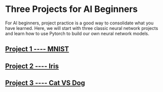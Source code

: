 # Three Projects for AI Beginners

For AI beginners, project practice is a good way to consolidate what you have learned. Here, we will start with three classic neural network projects and learn how to use Pytorch to build our own neural network models.

## <a href="Project1 MNIST/README.md">Project 1 ---- MNIST</a>

## <a href="Project2 Iris/README.md">Project 2 ---- Iris</a>

## <a href="Project3 Cat VS Dog/README.md">Project 3 ---- Cat VS Dog</a>
